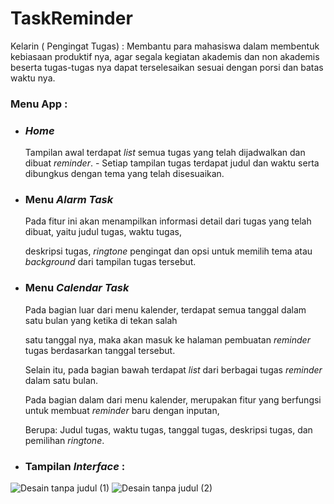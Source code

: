 # TaskReminder
Kelarin ( Pengingat Tugas) : Membantu para mahasiswa dalam membentuk kebiasaan produktif nya, 
agar segala kegiatan akademis dan non akademis beserta tugas-tugas nya dapat terselesaikan sesuai dengan porsi dan batas waktu nya.

### Menu App :
- ### *Home*
  Tampilan awal terdapat *list* semua tugas yang telah dijadwalkan dan dibuat *reminder*. -
  Setiap tampilan tugas terdapat judul dan waktu serta dibungkus dengan tema yang telah disesuaikan.

- ### Menu *Alarm Task* 
  Pada fitur ini akan menampilkan informasi detail dari tugas yang telah dibuat, yaitu judul tugas, waktu tugas,
  
  deskripsi tugas, *ringtone* pengingat dan opsi untuk memilih tema atau *background* dari tampilan tugas tersebut.

-  ### Menu *Calendar Task*
    Pada bagian luar dari menu kalender, terdapat semua tanggal dalam satu bulan yang ketika di tekan salah
    
    satu tanggal nya, maka akan masuk ke halaman pembuatan *reminder* tugas berdasarkan tanggal tersebut.
    
    Selain itu, pada bagian bawah terdapat *list* dari berbagai tugas *reminder* dalam satu bulan.
  
    Pada bagian dalam dari menu kalender, merupakan fitur yang berfungsi untuk membuat *reminder* baru 
    dengan inputan,
  
    Berupa: Judul tugas, waktu tugas, tanggal tugas, deskripsi tugas, dan pemilihan *ringtone*.

* ### Tampilan *Interface* :
![Desain tanpa judul (1)](https://user-images.githubusercontent.com/100658838/217683866-92351a41-8c59-46c4-b47d-575a0ccfb9c7.png)
![Desain tanpa judul (2)](https://user-images.githubusercontent.com/100658838/217683872-bc88f29f-dc53-4a3a-a3f4-afda7b43f7ae.png)

